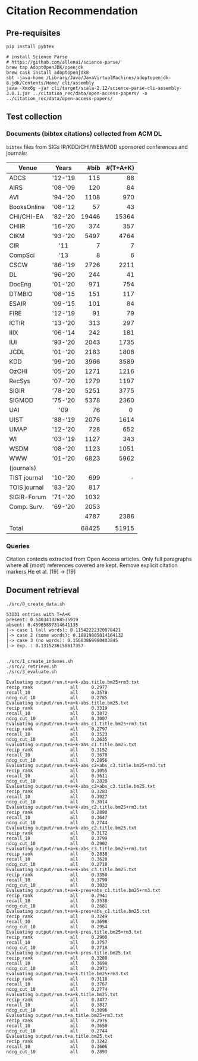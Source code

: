 # Citation Recommendation

## Pre-requisites

```
pip install pybtex

# install Science Parse
# https://github.com/allenai/science-parse/
brew tap AdoptOpenJDK/openjdk
brew cask install adoptopenjdk8
sbt -java-home /Library/Java/JavaVirtualMachines/adoptopenjdk-8.jdk/Contents/Home/ cli/assembly
java -Xmx6g -jar cli/target/scala-2.12/science-parse-cli-assembly-3.0.1.jar ../citation_rec/data/open-access-papers/ -o ../citation_rec/data/open-access-papers/
```

## Test collection

### Documents (bibtex citations) collected from ACM DL

`bibtex` files from SIGs IR/KDD/CHI/WEB/MOD sponsored conferences and journals:

| Venue        | Years   | #bib   | #(T+A+K) |
| ------------ |:-------:| ------:|---------:|
| ADCS         | '12-'19 |    115 |       88 |
| AIRS         | '08-'09 |    120 |       84 |
| AVI          | '94-'20 |   1108 |      970 |
| BooksOnline  | '08-'12 |     57 |       43 |
| CHI/CHI-EA   | '82-'20 |  19446 |    15364 |
| CHIIR        | '16-'20 |    374 |      357 |
| CIKM         | '93-'20 |   5497 |     4764 |
| CIR          | '11     |      7 |        7 |
| CompSci      | '13     |      8 |        6 |
| CSCW         | '86-'19 |   2726 |     2211 |
| DL           | '96-'20 |    244 |       41 |
| DocEng       | '01-'20 |    971 |      754 |
| DTMBIO       | '08-'15 |    151 |      117 |
| ESAIR        | '09-'15 |    101 |       84 |
| FIRE         | '12-'19 |     91 |       79 |
| ICTIR        | '13-'20 |    313 |      297 |
| IIIX         | '06-'14 |    242 |      181 |
| IUI          | '93-'20 |   2043 |     1735 |
| JCDL         | '01-'20 |   2183 |     1808 |
| KDD          | '99-'20 |   3966 |     3589 |
| OzCHI        | '05-'20 |   1271 |     1216 |
| RecSys       | '07-'20 |   1279 |     1197 |
| SIGIR        | '78-'20 |   5251 |     3775 |
| SIGMOD       | '75-'20 |   5378 |     2360 |
| UAI          | '09     |     76 |        0 |
| UIST         | '88-'19 |   2076 |     1614 |
| UMAP         | '12-'20 |    728 |      652 |
| WI           | '03-'19 |   1127 |      343 |
| WSDM         | '08-'20 |   1123 |     1051 |
| WWW          | '01-'20 |   6823 |     5962 |
| (journals)   |         |        |          |
| TIST journal | '10-'20 |    699 |       -  |
| TOIS journal | '83-'20 |    817 |          |
| SIGIR-Forum  | '71-'20 |   1032 |          |
| Comp. Surv.  | '69-'20 |   2053 |          |
|              |         |  4787  |     2386 |
|              |         |        |          |
| Total        |         |  68425 |    51915 |


### Queries

Citation contexts extracted from Open Access articles. Only full paragraphs
where all (most) references covered are kept. Remove explicit citation markers
He et al. [19] -> [19]


## Document retrieval

```
./src/0_create_data.sh

53131 entries with T+A+K
present: 0.5403410268535919
absent: 0.45965897314641135
|-> case 1 (all words): 0.11542222320070421
|-> case 2 (some words): 0.18819805014164132
|-> case 3 (no words): 0.15603869980403845
|-> exp. : 0.1315236158617357


./src/1_create_indexes.sh
./src/2_retrieve.sh
./src/3_evaluate.sh

Evaluating output/run.t+a+k-abs.title.bm25+rm3.txt
recip_rank              all     0.2977
recall_10               all     0.3578
ndcg_cut_10             all     0.2785
Evaluating output/run.t+a+k-abs.title.bm25.txt
recip_rank              all     0.3319
recall_10               all     0.3872
ndcg_cut_10             all     0.3007
Evaluating output/run.t+a+k-abs_c1.title.bm25+rm3.txt
recip_rank              all     0.2797
recall_10               all     0.3523
ndcg_cut_10             all     0.2635
Evaluating output/run.t+a+k-abs_c1.title.bm25.txt
recip_rank              all     0.3152
recall_10               all     0.3670
ndcg_cut_10             all     0.2856
Evaluating output/run.t+a+k-abs_c2+abs_c3.title.bm25+rm3.txt
recip_rank              all     0.3055
recall_10               all     0.3611
ndcg_cut_10             all     0.2828
Evaluating output/run.t+a+k-abs_c2+abs_c3.title.bm25.txt
recip_rank              all     0.3283
recall_10               all     0.3927
ndcg_cut_10             all     0.3014
Evaluating output/run.t+a+k-abs_c2.title.bm25+rm3.txt
recip_rank              all     0.2890
recall_10               all     0.3647
ndcg_cut_10             all     0.2744
Evaluating output/run.t+a+k-abs_c2.title.bm25.txt
recip_rank              all     0.3172
recall_10               all     0.3799
ndcg_cut_10             all     0.2902
Evaluating output/run.t+a+k-abs_c3.title.bm25+rm3.txt
recip_rank              all     0.2838
recall_10               all     0.3620
ndcg_cut_10             all     0.2718
Evaluating output/run.t+a+k-abs_c3.title.bm25.txt
recip_rank              all     0.3350
recall_10               all     0.3799
ndcg_cut_10             all     0.3033
Evaluating output/run.t+a+k-pres+abs_c1.title.bm25+rm3.txt
recip_rank              all     0.2941
recall_10               all     0.3538
ndcg_cut_10             all     0.2681
Evaluating output/run.t+a+k-pres+abs_c1.title.bm25.txt
recip_rank              all     0.3249
recall_10               all     0.3698
ndcg_cut_10             all     0.2954
Evaluating output/run.t+a+k-pres.title.bm25+rm3.txt
recip_rank              all     0.2900
recall_10               all     0.3757
ndcg_cut_10             all     0.2718
Evaluating output/run.t+a+k-pres.title.bm25.txt
recip_rank              all     0.3280
recall_10               all     0.3698
ndcg_cut_10             all     0.2971
Evaluating output/run.t+a+k.title.bm25+rm3.txt
recip_rank              all     0.3118
recall_10               all     0.3767
ndcg_cut_10             all     0.2774
Evaluating output/run.t+a+k.title.bm25.txt
recip_rank              all     0.3477
recall_10               all     0.3817
ndcg_cut_10             all     0.3096
Evaluating output/run.t+a.title.bm25+rm3.txt
recip_rank              all     0.2976
recall_10               all     0.3650
ndcg_cut_10             all     0.2744
Evaluating output/run.t+a.title.bm25.txt
recip_rank              all     0.3242
recall_10               all     0.3606
ndcg_cut_10             all     0.2893



```


 
